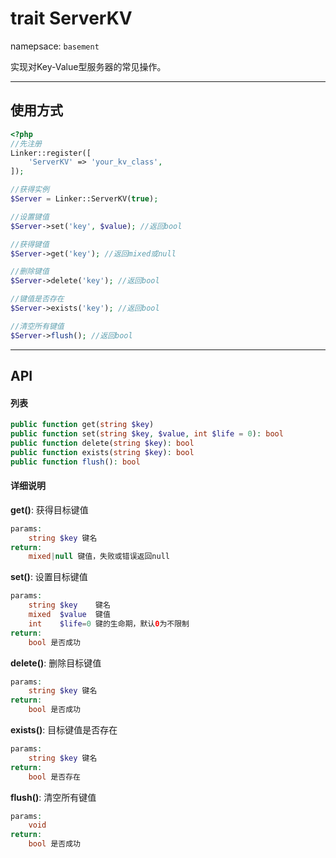 # trait ServerKV
namepsace: `basement`

实现对Key-Value型服务器的常见操作。

---



## 使用方式

~~~php
<?php
//先注册
Linker::register([
    'ServerKV' => 'your_kv_class',
]);

//获得实例
$Server = Linker::ServerKV(true);

//设置键值
$Server->set('key', $value); //返回bool

//获得键值
$Server->get('key'); //返回mixed或null

//删除键值
$Server->delete('key'); //返回bool

//键值是否存在
$Server->exists('key'); //返回bool

//清空所有键值
$Server->flush(); //返回bool
~~~

---



## API

#### 列表
~~~php
public function get(string $key)
public function set(string $key, $value, int $life = 0): bool
public function delete(string $key): bool
public function exists(string $key): bool
public function flush(): bool
~~~

#### 详细说明
**get()**: 获得目标键值
```php
params:
    string $key 键名
return:
    mixed|null 键值，失败或错误返回null
```

**set()**: 设置目标键值
```php
params:
    string $key    键名
    mixed  $value  键值
    int    $life=0 键的生命期，默认0为不限制
return:
    bool 是否成功
```

**delete()**: 删除目标键值
```php
params:
    string $key 键名
return:
    bool 是否成功
```

**exists()**: 目标键值是否存在
```php
params:
    string $key 键名
return:
    bool 是否存在
```

**flush()**: 清空所有键值
```php
params:
    void
return:
    bool 是否成功
```